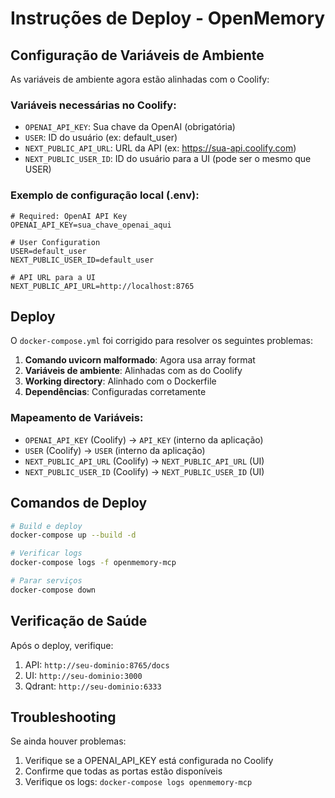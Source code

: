 # Instruções de Deploy - OpenMemory

## Configuração de Variáveis de Ambiente

As variáveis de ambiente agora estão alinhadas com o Coolify:

### Variáveis necessárias no Coolify:

- `OPENAI_API_KEY`: Sua chave da OpenAI (obrigatória)
- `USER`: ID do usuário (ex: default_user)
- `NEXT_PUBLIC_API_URL`: URL da API (ex: https://sua-api.coolify.com)
- `NEXT_PUBLIC_USER_ID`: ID do usuário para a UI (pode ser o mesmo que USER)

### Exemplo de configuração local (.env):

```env
# Required: OpenAI API Key
OPENAI_API_KEY=sua_chave_openai_aqui

# User Configuration
USER=default_user
NEXT_PUBLIC_USER_ID=default_user

# API URL para a UI
NEXT_PUBLIC_API_URL=http://localhost:8765
```

## Deploy

O `docker-compose.yml` foi corrigido para resolver os seguintes problemas:

1. **Comando uvicorn malformado**: Agora usa array format
2. **Variáveis de ambiente**: Alinhadas com as do Coolify
3. **Working directory**: Alinhado com o Dockerfile
4. **Dependências**: Configuradas corretamente

### Mapeamento de Variáveis:

- `OPENAI_API_KEY` (Coolify) → `API_KEY` (interno da aplicação)
- `USER` (Coolify) → `USER` (interno da aplicação)
- `NEXT_PUBLIC_API_URL` (Coolify) → `NEXT_PUBLIC_API_URL` (UI)
- `NEXT_PUBLIC_USER_ID` (Coolify) → `NEXT_PUBLIC_USER_ID` (UI)

## Comandos de Deploy

```bash
# Build e deploy
docker-compose up --build -d

# Verificar logs
docker-compose logs -f openmemory-mcp

# Parar serviços
docker-compose down
```

## Verificação de Saúde

Após o deploy, verifique:

1. API: `http://seu-dominio:8765/docs`
2. UI: `http://seu-dominio:3000`
3. Qdrant: `http://seu-dominio:6333`

## Troubleshooting

Se ainda houver problemas:

1. Verifique se a OPENAI_API_KEY está configurada no Coolify
2. Confirme que todas as portas estão disponíveis
3. Verifique os logs: `docker-compose logs openmemory-mcp` 